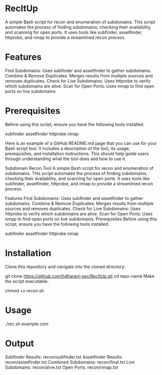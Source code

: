 # RecItUp
A simple Bash script for recon and enumeration of subdomains. This script automates the process of finding subdomains, checking their availability, and scanning for open ports. It uses tools like subfinder, assetfinder, httprobe, and nmap to provide a streamlined recon process.

# Features
Find Subdomains: Uses subfinder and assetfinder to gather subdomains.
Combine & Remove Duplicates: Merges results from multiple sources and removes duplicates.
Check for Live Subdomains: Uses httprobe to verify which subdomains are alive.
Scan for Open Ports: Uses nmap to find open ports on live subdomains

# Prerequisites
Before using this script, ensure you have the following tools installed:

subfinder
assetfinder
httprobe
nmap


Here is an example of a GitHub README.md page that you can use for your Bash script tool. It includes a description of the tool, its usage, prerequisites, and installation instructions. This should help guide users through understanding what the tool does and how to use it.

Subdomain Recon Tool
A simple Bash script for recon and enumeration of subdomains. This script automates the process of finding subdomains, checking their availability, and scanning for open ports. It uses tools like subfinder, assetfinder, httprobe, and nmap to provide a streamlined recon process.

Features
Find Subdomains: Uses subfinder and assetfinder to gather subdomains.
Combine & Remove Duplicates: Merges results from multiple sources and removes duplicates.
Check for Live Subdomains: Uses httprobe to verify which subdomains are alive.
Scan for Open Ports: Uses nmap to find open ports on live subdomains.
Prerequisites
Before using this script, ensure you have the following tools installed:

subfinder
assetfinder
httprobe
nmap

# Installation
Clone this repository and navigate into the cloned directory:

git clone https://github.com/hdharani-sec/RecItUp.git
cd repo-name
Make the script executable:

chmod +x recon.sh

# Usage
./rec.sh example.com

# Output
Subfinder Results: recon/subfinder.txt
Assetfinder Results: recon/assetfinder.txt
Combined Subdomains: recon/final.txt
Live Subdomains: recon/alive.txt
Open Ports: recon/nmap.txt

